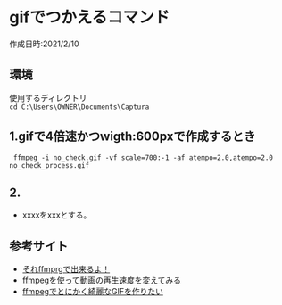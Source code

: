 # gifでつかえるコマンド
作成日時:2021/2/10

## 環境
使用するディレクトリ   
`cd C:\Users\OWNER\Documents\Captura`

## 1.gifで4倍速かつwigth:600pxで作成するとき
` ffmpeg -i no_check.gif -vf scale=700:-1 -af atempo=2.0,atempo=2.0 no_check_process.gif`

## 2.
* xxxxをxxxとする。

## 参考サイト
- [それffmprgで出来るよ！](https://qiita.com/cha84rakanal/items/e84fe4eb6fbe2ae13fd8#)
- [ffmpegを使って動画の再生速度を変えてみる](http://fftest33.blog.fc2.com/blog-entry-36.html)
- [ffmpegでとにかく綺麗なGIFを作りたい](https://qiita.com/yusuga/items/ba7b5c2cac3f2928f040)
